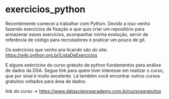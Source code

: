 # exercicios_python
Recentemente comecei a trabalhar com Python. Devido a isso venho fazendo exercícios de fixação e que quis criar um repositório para armazenar esses exercícios, acompanhar minha evolução,  servir de referência de código para recrutadores e praticar um pouco de git.


Os exércicios que venho pra ticando são do site: https://wiki.python.org.br/ListaDeExercicios

E alguns exércicios do curso gratuito de python fundamentos para análise de dados da DSA.
Segue link para quem tiver interesse em realizar o curso, que por sinal é muito excelente.
Lá também você encontrar outros cursos gratuitos voltados para área de dados.

link do curso ->  https://www.datascienceacademy.com.br/cursosgratuitos
